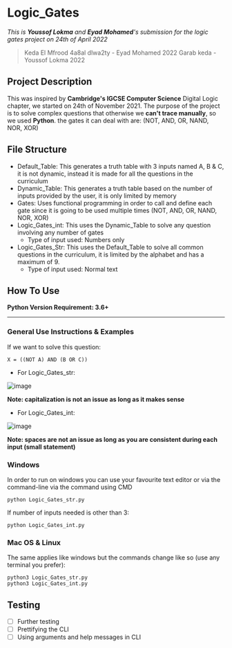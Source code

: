 # Logic_Gates
*This is **Youssof Lokma** and **Eyad Mohamed**'s submission for the logic gates project on 24th of April 2022*

> Keda El Mfrood 4a8al dlwa2ty - Eyad Mohamed 2022
> Garab keda - Youssof Lokma 2022

## Project Description
This was inspired by **Cambridge's IGCSE Computer Science** Digital Logic chapter, we started on 24th of November 2021. The purpose of the project is to solve complex questions that otherwise we **can't trace manually**, so we used **Python**. the gates it can deal with are: (NOT, AND, OR, NAND, NOR, XOR)


## File Structure
* Default_Table: This generates a truth table with 3 inputs named A, B & C, it is not dynamic, instead it is made for all the questions in the curriculum
* Dynamic_Table: This generates a truth table based on the number of inputs provided by the user, it is only limited by memory
* Gates: Uses functional programming in order to call and define each gate since it is going to be used multiple times (NOT, AND, OR, NAND, NOR, XOR)
* Logic_Gates_int: This uses the Dynamic_Table to solve any question involving any number of gates
    * Type of input used: Numbers only
* Logic_Gates_Str: This uses the Default_Table to solve all common questions in the curriculum, it is limited by the alphabet and has a maximum of 9. 
    * Type of input used: Normal text
## How To Use
**Python Version Requirement: 3.6+**

---
### General Use Instructions & Examples
If we want to solve this question:
```
X = ((NOT A) AND (B OR C))
```
* For Logic_Gates_str:


![image](https://user-images.githubusercontent.com/94978677/164981150-b48a78ce-ab83-41a0-946d-d1c1f8a2f239.png)


**Note: capitalization is not an issue as long as it makes sense**
* For Logic_Gates_int:


![image](https://user-images.githubusercontent.com/94978677/164981169-6153a660-f842-4a24-a23e-4fec5f154e5c.png)

**Note: spaces are not an issue as long as you are consistent during each input (small statement)**

### Windows
In order to run on windows you can use your favourite text editor or via the command-line via the command using CMD
```
python Logic_Gates_str.py
```
If number of inputs needed is other than 3:
```
python Logic_Gates_int.py
```
### Mac OS & Linux
The same applies like windows but the commands change like so (use any terminal you prefer):
```
python3 Logic_Gates_str.py
python3 Logic_Gates_int.py
```

## Testing
- [ ] Further testing
- [ ] Prettifying the CLI
- [ ] Using arguments and help messages in CLI
